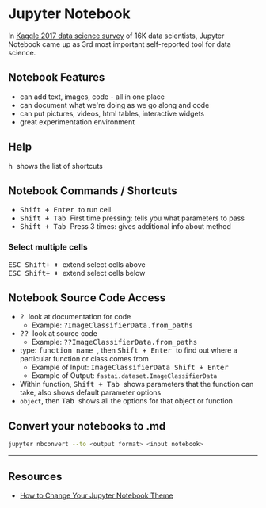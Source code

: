 # Jupyter Notebook

In [Kaggle 2017 data science survey](https://www.kaggle.com/surveys/2017) of 16K data scientists, Jupyter Notebook came up as 3rd most important self-reported tool for data science.  

## Notebook Features
* can add text, images, code - all in one place
* can document what we're doing as we go along and code
* can put pictures, videos, html tables, interactive widgets
* great experimentation environment

## Help
<kbd> h </kbd> shows the list of shortcuts

## Notebook Commands / Shortcuts
* <kbd> Shift + Enter </kbd> to run cell  
* <kbd> Shift + Tab </kbd>  First time pressing:  tells you what parameters to pass 
* <kbd> Shift + Tab </kbd> Press 3 times:  gives additional info about method

### Select multiple cells 
<kbd> ESC </kbd>    <kbd> Shift+ :arrow_up: </kbd>  extend select cells above  
<kbd> ESC </kbd>   <kbd> Shift+ :arrow_down: </kbd>  extend select cells below  


## Notebook Source Code Access
* <kbd> ? </kbd>  look at documentation for code
  * Example: <kbd> ?ImageClassifierData.from_paths </kbd>
* <kbd> ?? </kbd>  look at source code
  * Example:  <kbd> ??ImageClassifierData.from_paths </kbd>
* type: <kbd> function name </kbd>, then <kbd>Shift + Enter </kbd> to find out where a particular function or class comes from 
  * Example of Input:  <kbd> ImageClassifierData </kbd> <kbd>Shift + Enter </kbd>
  * Example of Output: `fastai.dataset.ImageClassifierData`
* Within function, <kbd>Shift + Tab </kbd> shows parameters that the function can take, also shows default parameter options
* `object`, then <kbd> Tab </kbd> shows all the options for that object or function

## Convert your notebooks to .md 
```bash
jupyter nbconvert --to <output format> <input notebook> 
```


---
## Resources

* [How to Change Your Jupyter Notebook Theme](https://jcharistech.wordpress.com/2017/05/18/how-to-change-your-jupyter-notebook-theme/)
